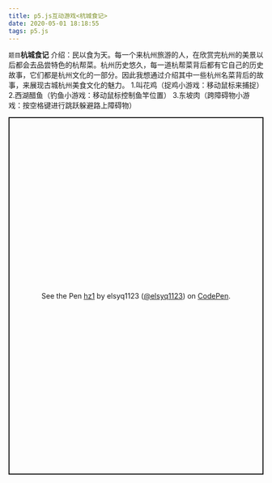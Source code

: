 ```yaml
---
title: p5.js互动游戏<杭城食记>
date: 2020-05-01 18:18:55
tags: p5.js
---
```



`题目`**杭城食记**
介绍：民以食为天。每一个来杭州旅游的人，在欣赏完杭州的美景以后都会去品尝特色的杭帮菜。杭州历史悠久，每一道杭帮菜背后都有它自己的历史故事，它们都是杭州文化的一部分。因此我想通过介绍其中一些杭州名菜背后的故事，来展现古城杭州美食文化的魅力。
1.叫花鸡（捉鸡小游戏：移动鼠标来捕捉）
2.西湖醋鱼（钓鱼小游戏：移动鼠标控制鱼竿位置）
3.东坡肉（跨障碍物小游戏：按空格键进行跳跃躲避路上障碍物）

<p class="codepen" data-height="707" data-theme-id="light" data-default-tab="result" data-user="elsyq1123" data-slug-hash="eYpyMGg" style="height: 707px; box-sizing: border-box; display: flex; align-items: center; justify-content: center; border: 2px solid; margin: 1em 0; padding: 1em;" data-pen-title="hz1">
  <span>See the Pen <a href="https://codepen.io/elsyq1123/pen/eYpyMGg">
  hz1</a> by elsyq1123 (<a href="https://codepen.io/elsyq1123">@elsyq1123</a>)
  on <a href="https://codepen.io">CodePen</a>.</span>
</p>
<script async src="https://static.codepen.io/assets/embed/ei.js"></script>